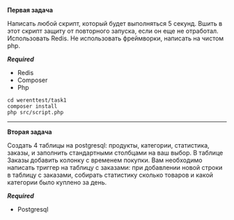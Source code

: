 **Первая задача**

Написать любой скрипт, который будет выполняться 5 секунд. Вшить в этот скрипт защиту от повторного запуска, если он еще не отработал. Использовать Redis. Не использовать фреймворки, написать на чистом php.

***Required***

- Redis
- Composer
- Php

```
cd werenttest/task1
composer install
php src/script.php
```
---
**Вторая задача**

Создать 4 таблицы на postgresql: продукты, категории, статистика, заказы, и заполнить стандартными столбцами на ваш выбор. В таблице Заказы добавить колонку с временем покупки. Вам необходимо написать триггер на таблицу с заказами: при добавлении новой строки в таблицу с заказами, собирать статистику сколько товаров и какой категории было куплено за день.

***Required***

- Postgresql